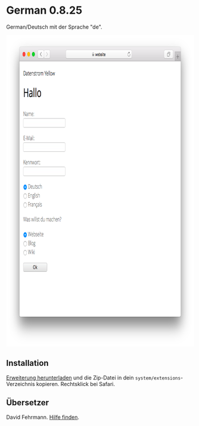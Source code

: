 German 0.8.25
=============
German/Deutsch mit der Sprache "de".

<p align="center"><img src="german-screenshot.png?raw=true" width="795" height="836" alt="Screenshot"></p>

## Installation

[Erweiterung herunterladen](https://github.com/datenstrom/yellow-extensions/raw/master/zip/german.zip) und die Zip-Datei in dein `system/extensions`-Verzeichnis kopieren. Rechtsklick bei Safari.

## Übersetzer

David Fehrmann. [Hilfe finden](https://datenstrom.se/de/yellow/help/).
